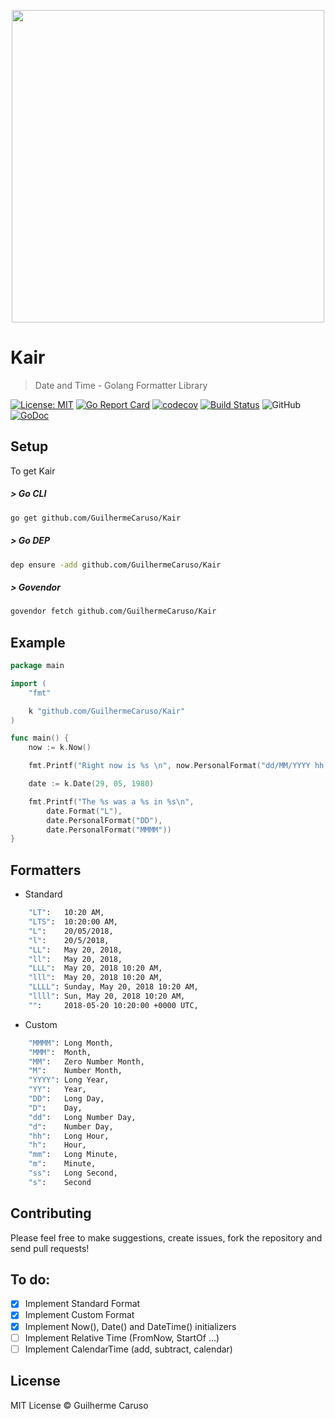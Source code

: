 
<p align="center" >
    <img width="500" src ="https://i.imgur.com/AqveQES.png" />
</p>

# Kair
> Date and Time - Golang Formatter Library

[![License: MIT](https://img.shields.io/badge/License-MIT-yellow.svg)](https://opensource.org/licenses/MIT) [![Go Report Card](https://goreportcard.com/badge/github.com/GuilhermeCaruso/Kair)](https://goreportcard.com/report/github.com/GuilhermeCaruso/Kair) [![codecov](https://codecov.io/gh/GuilhermeCaruso/Kair/branch/master/graph/badge.svg)](https://codecov.io/gh/GuilhermeCaruso/Kair) [![Build Status](https://travis-ci.com/GuilhermeCaruso/Kair.svg?branch=master)](https://travis-ci.com/GuilhermeCaruso/Kair) ![GitHub](https://img.shields.io/badge/golang%20->=1.6.3-blue.svg) [![GoDoc](https://godoc.org/github.com/GuilhermeCaruso/Kair?status.svg)](https://godoc.org/github.com/GuilhermeCaruso/Kair)

## Setup

To get Kair

##### > Go CLI
```sh
go get github.com/GuilhermeCaruso/Kair
```
##### > Go DEP
```sh
dep ensure -add github.com/GuilhermeCaruso/Kair
```
##### > Govendor
```sh
govendor fetch github.com/GuilhermeCaruso/Kair
```

## Example
```go
package main

import (
	"fmt"

	k "github.com/GuilhermeCaruso/Kair"
)

func main() {
	now := k.Now()

	fmt.Printf("Right now is %s \n", now.PersonalFormat("dd/MM/YYYY hh:mm:ss"))

	date := k.Date(29, 05, 1980)

	fmt.Printf("The %s was a %s in %s\n",
		date.Format("L"),
		date.PersonalFormat("DD"),
		date.PersonalFormat("MMMM"))
}

```

## Formatters
- Standard
```sh
    "LT":   10:20 AM,
    "LTS":  10:20:00 AM,
    "L":    20/05/2018,
    "l":    20/5/2018,
    "LL":   May 20, 2018,
    "ll":   May 20, 2018,
    "LLL":  May 20, 2018 10:20 AM,
    "lll":  May 20, 2018 10:20 AM,
    "LLLL": Sunday, May 20, 2018 10:20 AM,
    "llll": Sun, May 20, 2018 10:20 AM,
    "":     2018-05-20 10:20:00 +0000 UTC,
```

- Custom
```sh
    "MMMM": Long Month,
    "MMM":  Month,
    "MM":   Zero Number Month,
    "M":    Number Month,
    "YYYY": Long Year,
    "YY":   Year,
    "DD":   Long Day,
    "D":    Day,
    "dd":   Long Number Day,
    "d":    Number Day,
    "hh":   Long Hour,
    "h":    Hour,
    "mm":   Long Minute,
    "m":    Minute,
    "ss":   Long Second,
    "s":    Second
```

## Contributing
Please feel free to make suggestions, create issues, fork the repository and send pull requests!

## To do:
- [X] Implement Standard Format
- [X] Implement Custom Format
- [X] Implement Now(), Date() and DateTime() initializers
- [ ] Implement Relative Time (FromNow, StartOf ...)
- [ ] Implement CalendarTime (add, subtract, calendar)

## License

MIT License © Guilherme Caruso
